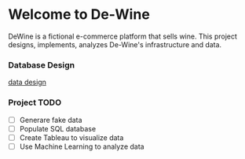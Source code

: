 # Welcome to De-Wine

DeWine is a fictional e-commerce platform that sells wine. This project designs, implements, analyzes 
De-Wine's infrastructure and data. 

### Database Design
[data design](https://github.com/TimPerera/dewine/blob/master/DeWineDatabase.png)

### **Project TODO**
- [ ] Generare fake data
- [ ] Populate SQL database
- [ ] Create Tableau to visualize data
- [ ] Use Machine Learning to analyze data
